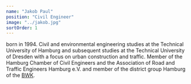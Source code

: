 ```yaml
---
name: "Jakob Paul"
position: "Civil Engineer"
image: "../jakob.jpg"
sortOrder: 1
---
```


born in 1994. Civil and environmental engineering studies at the Technical University of Hamburg and subsequent studies at the Technical University of Dresden with a focus on urban construction and traffic. Member of the Hamburg Chamber of Civil Engineers and the Association of Road and Traffic Engineers Hamburg e.V. and member of the district group Hamburg of the [BWK](http://bwk-bund.de/).
